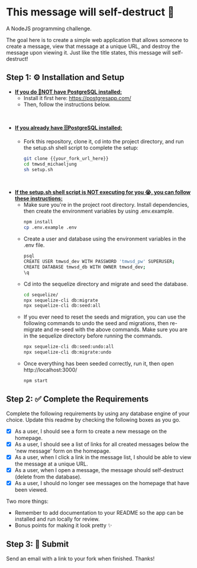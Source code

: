 # This message will self-destruct 🧨

A NodeJS programming challenge.

The goal here is to create a simple web application that allows someone to create a message, view that message at a unique URL, and destroy the message upon viewing it. Just like the title states, this message will self-destruct!

## Step 1: ⚙️ Installation and Setup

 - <b><u>If you do 🙅NOT have PostgreSQL installed:</u></b>
    - Install it first here: https://postgresapp.com/
    - Then, follow the instructions below.

<br>

 - <b><u>If you already have 🗄️PostgreSQL installed:</u></b>
    - Fork this repository, clone it, cd into the project directory, and run the setup.sh shell script to complete the setup:

        ``` bash
        git clone {{your_fork_url_here}}
        cd tmwsd_michaeljung
        sh setup.sh
        ```

<br>

 - <b><u>If the setup.sh shell script is NOT executing for you 😭, you can follow these instructions:</u></b>
   - Make sure you're in the project root directory. Install dependencies, then create the environment variables by using .env.example.
      ``` bash
      npm install
      cp .env.example .env
      ```
   - Create a user and database using the environment variables in the .env file.
      ``` bash
      psql
      CREATE USER tmwsd_dev WITH PASSWORD 'tmwsd_pw' SUPERUSER;
      CREATE DATABASE tmwsd_db WITH OWNER tmwsd_dev;
      \q
      ```
   - Cd into the sequelize directory and migrate and seed the database.
      ``` bash
      cd sequelize/
      npx sequelize-cli db:migrate
      npx sequelize-cli db:seed:all
      ```
   - If you ever need to reset the seeds and migration, you can use the following commands to undo the seed and migrations, then re-migrate and re-seed with the above commands. Make sure you are in the sequelize directory before running the commands.
      ``` bash
      npx sequelize-cli db:seed:undo:all
      npx sequelize-cli db:migrate:undo
      ```
   - Once everything has been seeded correctly, run it, then open http://localhost:3000/
      ``` bash
      npm start
      ```


## Step 2: ✅ Complete the Requirements

Complete the following requirements by using any database engine of your choice. Update this readme by checking the following boxes as you go.

- [x] As a user, I should see a form to create a new message on the homepage.
- [x] As a user, I should see a list of links for all created messages below the 'new message' form on the homepage.
- [x] As a user, when I click a link in the message list, I should be able to view the message at a unique URL.
- [x] As a user, when I open a message, the message should self-destruct (delete from the database).
- [x] As a user, I should no longer see messages on the homepage that have been viewed.

Two more things:
* Remember to add documentation to your README so the app can be installed and run locally for review.
* Bonus points for making it look pretty :sparkles:

## Step 3: 🚀 Submit

Send an email with a link to your fork when finished. Thanks!
